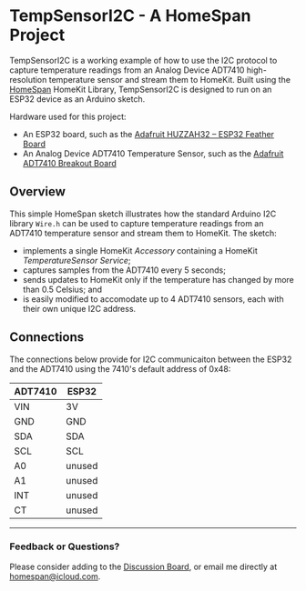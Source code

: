 # TempSensorI2C - A HomeSpan Project

TempSensorI2C is a working example of how to use the I2C protocol to capture temperature readings from an Analog Device ADT7410 high-resolution temperature sensor and stream them to HomeKit.  Built using the [HomeSpan](https://github.com/HomeSpan/HomeSpan) HomeKit Library, TempSensorI2C is designed to run on an ESP32 device as an Arduino sketch.  

Hardware used for this project:

* An ESP32 board, such as the [Adafruit HUZZAH32 – ESP32 Feather Board](https://www.adafruit.com/product/3405)
* An Analog Device ADT7410 Temperature Sensor, such as the [Adafruit ADT7410 Breakout Board](https://www.adafruit.com/product/4089)

## Overview

This simple HomeSpan sketch illustrates how the standard Arduino I2C library `Wire.h` can be used to capture temperature readings from an ADT7410 temperature sensor and stream them to HomeKit.   The sketch:
* implements a single HomeKit *Accessory* containing a HomeKit *TemperatureSensor Service*;
* captures samples from the ADT7410 every 5 seconds;
* sends updates to HomeKit only if the temperature has changed by more than 0.5 Celsius; and
* is easily modified to accomodate up to 4 ADT7410 sensors, each with their own unique I2C address.

## Connections

The connections below provide for I2C communicaiton between the ESP32 and the ADT7410 using the 7410's default address of 0x48:

|ADT7410|ESP32|
|-------|-----|
|VIN|3V|
|GND|GND|
|SDA|SDA|
|SCL|SCL|
|A0|unused|
|A1|unused|
|INT|unused|
|CT|unused|

---

### Feedback or Questions?

Please consider adding to the [Discussion Board](https://github.com/HomeSpan/HomeSpan/discussions), or email me directly at [homespan@icloud.com](mailto:homespan@icloud.com).





